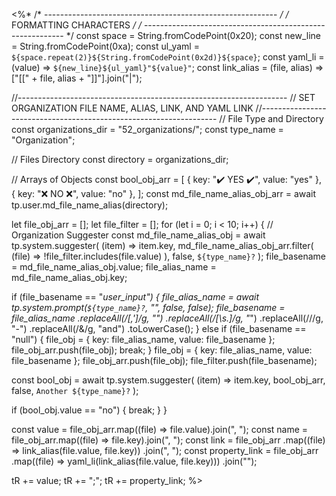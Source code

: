 <%*
/* ---------------------------------------------------------- */
/*                    FORMATTING CHARACTERS                   */
/* ---------------------------------------------------------- */
const space = String.fromCodePoint(0x20);
const new_line = String.fromCodePoint(0xa);
const ul_yaml = `${space.repeat(2)}${String.fromCodePoint(0x2d)}${space}`;
const yaml_li = (value) => `${new_line}${ul_yaml}"${value}"`;
const link_alias = (file, alias) => ["[[" + file, alias + "]]"].join("|");

//-------------------------------------------------------------------
// SET ORGANIZATION FILE NAME, ALIAS, LINK, AND YAML LINK
//-------------------------------------------------------------------
// File Type and Directory
const organizations_dir = "52_organizations/";
const type_name = "Organization";

// Files Directory
const directory = organizations_dir;

// Arrays of Objects
const bool_obj_arr = [
  { key: "✔️ YES ✔️", value: "yes" },
  { key: "❌ NO ❌", value: "no" },
];
const md_file_name_alias_obj_arr = await tp.user.md_file_name_alias(directory);

let file_obj_arr = [];
let file_filter = [];
for (let i = 0; i < 10; i++) {
  // Organization Suggester
  const md_file_name_alias_obj = await tp.system.suggester(
    (item) => item.key,
    md_file_name_alias_obj_arr.filter(
      (file) => !file_filter.includes(file.value)
    ),
    false,
    `${type_name}?`
  );
  file_basename = md_file_name_alias_obj.value;
  file_alias_name = md_file_name_alias_obj.key;

  if (file_basename == "_user_input") {
    file_alias_name = await tp.system.prompt(`${type_name}?`, "", false, false);
    file_basename = file_alias_name
      .replaceAll(/[,']/g, "")
      .replaceAll(/[\s\.]/g, "_")
      .replaceAll(/\//g, "-")
      .replaceAll(/&/g, "and")
      .toLowerCase();
  } else if (file_basename == "null") {
    file_obj = { key: file_alias_name, value: file_basename };
    file_obj_arr.push(file_obj);
    break;
  }
  file_obj = { key: file_alias_name, value: file_basename };
  file_obj_arr.push(file_obj);
  file_filter.push(file_basename);

  const bool_obj = await tp.system.suggester(
    (item) => item.key,
    bool_obj_arr,
    false,
    `Another ${type_name}?`
  );

  if (bool_obj.value == "no") {
    break;
  }
}

const value = file_obj_arr.map((file) => file.value).join(", ");
const name = file_obj_arr.map((file) => file.key).join(", ");
const link = file_obj_arr
  .map((file) => link_alias(file.value, file.key))
  .join(", ");
const property_link = file_obj_arr
  .map((file) => yaml_li(link_alias(file.value, file.key)))
  .join("");

tR += value;
tR += ";";
tR += property_link;
%>
